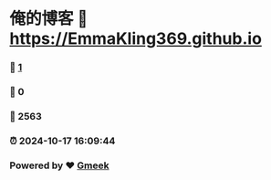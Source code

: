 # 俺的博客 :link: https://EmmaKling369.github.io 
### :page_facing_up: [1](https://EmmaKling369.github.io/tag.html) 
### :speech_balloon: 0 
### :hibiscus: 2563 
### :alarm_clock: 2024-10-17 16:09:44 
### Powered by :heart: [Gmeek](https://github.com/Meekdai/Gmeek)
